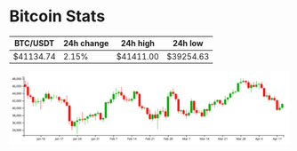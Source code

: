 # Bitcoin Stats

BTC/USDT|24h change|24h high|24h low|
|---|---|---|---|
|$41134.74|2.15%|$41411.00|$39254.63|

<img src="./chart.svg">
